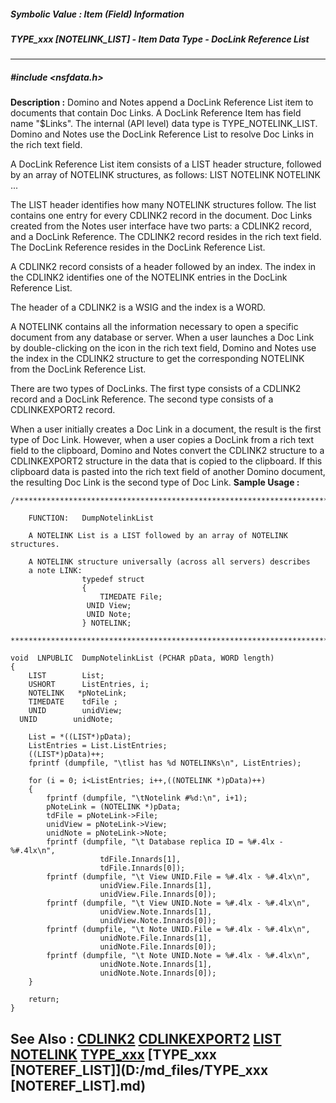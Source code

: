 ##### Symbolic Value : Item (Field) Information
##### TYPE_xxx [NOTELINK_LIST] - Item Data Type - DocLink Reference List
---
##### #include <nsfdata.h>
**Description :**
Domino and Notes append a DocLink Reference List item to documents that contain 
Doc Links.  A DocLink Reference Item has field name "$Links".  The internal 
(API level) data type is TYPE_NOTELINK_LIST. Domino and Notes use the DocLink 
Reference List to resolve Doc Links in the rich text field.

A DocLink Reference List item consists of a LIST header structure, followed by 
an array of NOTELINK structures, as follows:
LIST
NOTELINK
NOTELINK
...


The LIST header identifies how many NOTELINK structures follow. The list 
contains one entry for every CDLINK2 record in the document.
Doc Links created from the Notes user interface have two parts: a CDLINK2 
record, and a DocLink Reference.  The CDLINK2 record resides in the rich text 
field. The DocLink Reference resides in the DocLink Reference List. 

A CDLINK2 record consists of a header followed by an index. The index in the 
CDLINK2 identifies one of the NOTELINK  entries in the DocLink Reference List.

The header of a CDLINK2 is a WSIG and the index is a WORD.

A NOTELINK contains all the information necessary to open a specific document 
from any database or server. When a user launches a Doc Link by double-clicking 
on the icon in the rich text field, Domino and Notes use the index in the 
CDLINK2 structure to get the corresponding NOTELINK from the DocLink Reference 
List. 

There are two types of DocLinks. The first type consists of a CDLINK2 record 
and a DocLink Reference.  The second type consists of a CDLINKEXPORT2 record. 

When a user initially creates a Doc Link in a document, the result is the first 
type of Doc Link.  However, when a user copies a DocLink from a rich text field 
to the clipboard, Domino and Notes convert the CDLINK2 structure to a 
CDLINKEXPORT2 structure in the data that is copied to the clipboard. If this 
clipboard data is pasted into the rich text field of another Domino document, 
the resulting Doc Link is the second type of Doc Link.
**Sample Usage :**
```
/************************************************************************

    FUNCTION:   DumpNotelinkList

    A NOTELINK List is a LIST followed by an array of NOTELINK structures.

    A NOTELINK structure universally (across all servers) describes
    a note LINK:
                typedef struct 
                {
                    TIMEDATE File;
                 UNID View;
                 UNID Note;
                } NOTELINK;

*************************************************************************/

void  LNPUBLIC  DumpNotelinkList (PCHAR pData, WORD length)
{
    LIST        List;
    USHORT      ListEntries, i;
    NOTELINK   *pNoteLink;
    TIMEDATE    tdFile ;   
    UNID        unidView;
  UNID        unidNote;

    List = *((LIST*)pData);
    ListEntries = List.ListEntries;
    ((LIST*)pData)++;
    fprintf (dumpfile, "\tlist has %d NOTELINKs\n", ListEntries);

    for (i = 0; i<ListEntries; i++,((NOTELINK *)pData)++)
    {
        fprintf (dumpfile, "\tNotelink #%d:\n", i+1);
        pNoteLink = (NOTELINK *)pData;
        tdFile = pNoteLink->File;
        unidView = pNoteLink->View;
        unidNote = pNoteLink->Note;
        fprintf (dumpfile, "\t Database replica ID = %#.4lx - %#.4lx\n", 
                    tdFile.Innards[1],
                    tdFile.Innards[0]);
        fprintf (dumpfile, "\t View UNID.File = %#.4lx - %#.4lx\n",
                    unidView.File.Innards[1],
                    unidView.File.Innards[0]);
        fprintf (dumpfile, "\t View UNID.Note = %#.4lx - %#.4lx\n",
                    unidView.Note.Innards[1],
                    unidView.Note.Innards[0]);
        fprintf (dumpfile, "\t Note UNID.File = %#.4lx - %#.4lx\n",
                    unidNote.File.Innards[1],
                    unidNote.File.Innards[0]);
        fprintf (dumpfile, "\t Note UNID.Note = %#.4lx - %#.4lx\n",
                    unidNote.Note.Innards[1],
                    unidNote.Note.Innards[0]);
    }

    return;
}
```
**See Also :**
[CDLINK2](D:/md_files/CDLINK2.md)
[CDLINKEXPORT2](D:/md_files/CDLINKEXPORT2.md)
[LIST](D:/md_files/LIST.md)
[NOTELINK](D:/md_files/NOTELINK.md)
[TYPE_xxx](D:/md_files/TYPE_xxx.md)
[TYPE_xxx [NOTEREF_LIST]](D:/md_files/TYPE_xxx [NOTEREF_LIST].md)
---
